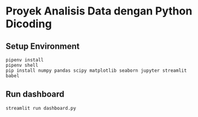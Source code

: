 # Proyek Analisis Data dengan Python Dicoding

## Setup Environment

```
pipenv install
pipenv shell
pip install numpy pandas scipy matplotlib seaborn jupyter streamlit babel
```

## Run dashboard

```
streamlit run dashboard.py
```